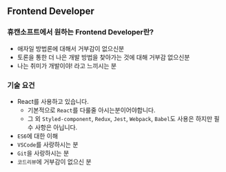## Frontend Developer

### 휴캔소프트에서 원하는 Frontend Developer란?

- 애자일 방법론에 대해서 거부감이 없으신분
- 토론을 통한 더 나은 개발 방법을 찾아가는 것에 대해 거부감 없으신분
- 나는 취미가 개발이야! 라고 느끼시는 분

### 기술 요건

- React를 사용하고 있습니다.
  - 기본적으로 `React`를 다룰줄 아시는분이어야합니다.
  - 그 외 `Styled-component`, `Redux`, `Jest`, `Webpack`, `Babel`도 사용은 하지만 필수 사항은 아닙니다.
- `ES6`에 대한 이해
- `VSCode`를 사랑하시는 분
- `Git`을 사랑하시는 분
- `코드리뷰`에 거부감이 없으신 분
